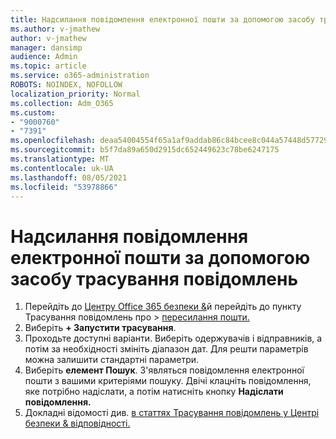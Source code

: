 ```yaml
---
title: Надсилання повідомлення електронної пошти за допомогою засобу трасування повідомлень
ms.author: v-jmathew
author: v-jmathew
manager: dansimp
audience: Admin
ms.topic: article
ms.service: o365-administration
ROBOTS: NOINDEX, NOFOLLOW
localization_priority: Normal
ms.collection: Adm_O365
ms.custom:
- "9000760"
- "7391"
ms.openlocfilehash: deaa54004554f65a1af9addab86c84bcee8c044a57448d577299c452ce5cf1a1
ms.sourcegitcommit: b5f7da89a650d2915dc652449623c78be6247175
ms.translationtype: MT
ms.contentlocale: uk-UA
ms.lasthandoff: 08/05/2021
ms.locfileid: "53978866"
---
```

# <a name="submit-an-email-message-using-message-trace"></a>Надсилання повідомлення електронної пошти за допомогою засобу трасування повідомлень

1. Перейдіть до [Центру Office 365 безпеки &](https://go.microsoft.com/fwlink/p/?linkid=2077143)й перейдіть до пункту Трасування повідомлень про   >  [пересилання пошти.](https://go.microsoft.com/fwlink/?linkid=2101048)
2. Виберіть **+ Запустити трасування**.
3. Проходьте доступні варіанти. Виберіть одержувачів і відправників, а потім за необхідності змініть діапазон дат. Для решти параметрів можна залишити стандартні параметри.
4. Виберіть **елемент Пошук**. З'являться повідомлення електронної пошти з вашими критеріями пошуку. Двічі клацніть повідомлення, яке потрібно надіслати, а потім натисніть кнопку **Надіслати повідомлення.**
5. Докладні відомості див. [в статтях Трасування повідомлень у Центрі безпеки & відповідності.](https://go.microsoft.com/fwlink/?linkid=2101557)
